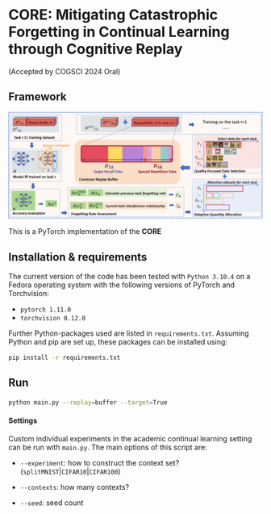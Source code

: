 # CORE: Mitigating Catastrophic Forgetting in Continual Learning through Cognitive Replay
(Accepted by COGSCI 2024 Oral)

## Framework
![image](figures/pipline.png)

This is a PyTorch implementation of the **CORE**


## Installation & requirements
The current version of the code has been tested with `Python 3.10.4` on a Fedora operating system
with the following versions of PyTorch and Torchvision:

* `pytorch 1.11.0`
* `torchvision 0.12.0`

Further Python-packages used are listed in `requirements.txt`.
Assuming Python and pip are set up, these packages can be installed using:

```bash
pip install -r requirements.txt
```


## Run
```bash
python main.py --replay=buffer --target=True
```
#### Settings
Custom individual experiments in the academic continual learning setting can be run with `main.py`.
The main options of this script are:

- `--experiment`: how to construct the context set? (`splitMNIST`|`CIFAR10`|`CIFAR100`)
- `--contexts`: how many contexts?

- `--seed`: seed count
